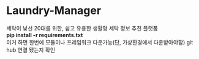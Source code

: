 # Laundry-Manager
세탁이 낯선 20대를 위한, 쉽고 유용한 생활형 세탁 정보 추천 플랫폼
<br>
<b>pip install -r requirements.txt</b>
</br>
이거 하면 한번에 모듈이나 프레임워크 다운가능(단, 가상환경에서 다운받아야함)
git hub 연결 됐는지 확인